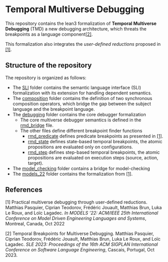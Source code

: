 # Temporal Multiverse Debugging

This repository contains the lean3 formalization of **Temporal Multiverse Debugging** (TMD) a new debugging architecture, which threats the breakpoints as a language component[[2]](#2).

This formalization also integrates the *user-defined reductions* proposed in [[1]](#1).

## Structure of the repository

The repository is organized as follows:

- The [SLI](src/sli/) folder contains the semantic language interface (SLI) formalization with its extension for handling dependent semantics.
- The [composition](src/composition/) folder contains the definition of two synchronous composition operators, which bridge the gap between the subject language and the breakpoint language.
- The [debugging](src/debugging/) folder contains the core debugger formalization
  - The core multiverse debugger semantics is defined in the [rmd_bridge](src/debugging/rmd_bridge.lean) file.
  - The other files define different breakpoint finder functions
    - [rmd_predicate](src/debugging/rmd_predicate.lean) defines predicate breakpoints as presented in [[1]](#1).
    - [rmd_state](src/debugging/rmd_state.lean) defines state-based temporal breakpoints, the atomic propositions are evaluated only on configurations.
    - [rmd_step](src/debugging/rmd_step.lean) defines step-based temporal breakpoints, the atomic propositions are evaluated on execution steps (source, action, target).
- The [model_checking](src/model_checking/) folder contains a bridge for model-checking
- The [models_22](src/models_22/) folder contains the formalization from [[1]](#1).

## References

<a id="1">[1]</a>
Practical multiverse debugging through user-defined reductions. Matthias Pasquier, Ciprian Teodorov, Frédéric Jouault, Matthias Brun, Luka Le Roux, and Loïc Lagadec.
*In MODELS ’22: ACM/IEEE 25th International Conference on Model Driven Engineering Languages and Systems*, Montreal, Canada, Oct 2022

<a id="2">[2]</a>
Temporal Breakpoints for Multiverse Debugging. Matthias Pasquier, Ciprian Teodorov, Frédéric Jouault, Matthias Brun, Luka Le Roux, and Loïc Lagadec. *SLE 2023: Proceedings of the 16th ACM SIGPLAN International Conference on Software Language Engineering*, Cascais, Portugal, Oct 2023.
